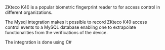 ZKteco K40 is a popular biometric fingerprint reader to for access control in different organizations.

The Mysql integration makes it possible to record ZKteco K40 access control events to a MySQL database enabling one to extrapolate functionalities from the verifications of the device.

The integration is done using C#

